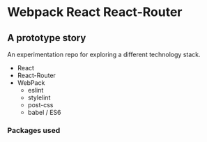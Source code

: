 # Webpack React React-Router
## A prototype story

An experimentation repo for exploring a different technology stack.

* React
* React-Router
* WebPack
  * eslint
  * stylelint
  * post-css
  * babel / ES6

### Packages used


